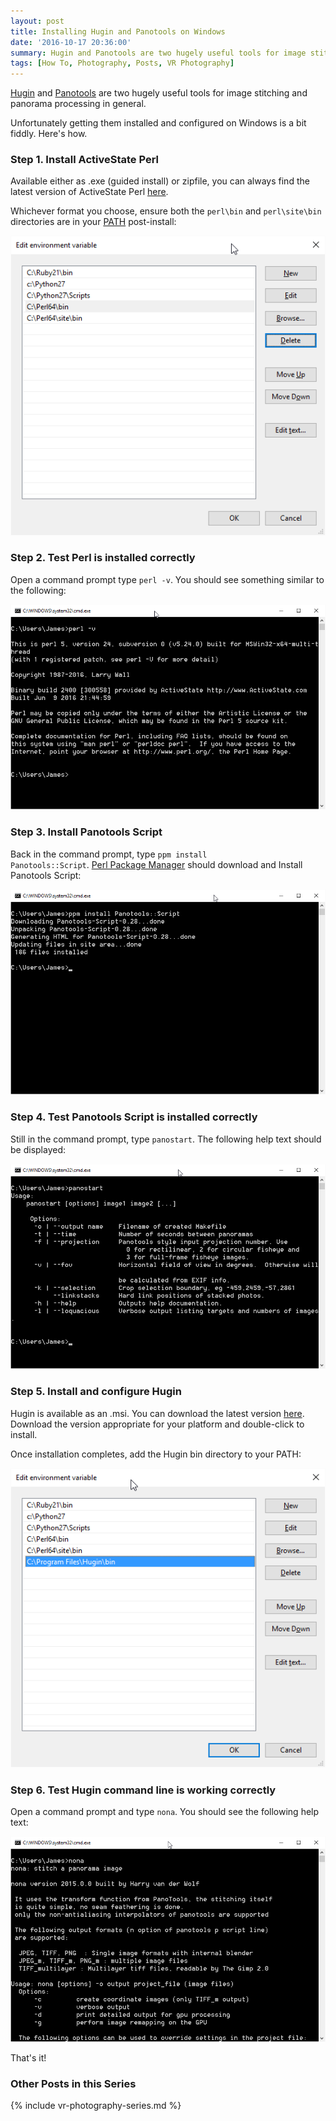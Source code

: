 ```yaml
---
layout: post
title: Installing Hugin and Panotools on Windows
date: '2016-10-17 20:36:00'
summary: Hugin and Panotools are two hugely useful tools for image stitching and panorama processing in general ...
tags: [How To, Photography, Posts, VR Photography]
---
```


<a href="http://hugin.sourceforge.net/" target="_blank">Hugin</a> and <a href="http://panotools.sourceforge.net/" target="_blank">Panotools</a> are two hugely useful tools for image stitching and panorama processing in general.

Unfortunately getting them installed and configured on Windows is a bit fiddly. Here's how.
 
### Step 1. Install ActiveState Perl

Available either as .exe (guided install) or zipfile, you can always find the latest version of ActiveState Perl <a href="http://downloads.activestate.com/ActivePerl/releases" target="_blank">here</a>.

Whichever format you choose, ensure both the <code>perl\bin</code> and <code>perl\site\bin</code> directories are in your <a href="https://en.wikipedia.org/wiki/PATH_(variable)" target="_blank">PATH</a> post-install:
 
![Perl bin directories are in the Path](/img/posts/perl-env-vars.png)

### Step 2. Test Perl is installed correctly

Open a command prompt type <code>perl -v</code>. You should see something similar to the following:

![A successful Perl test](/img/posts/perl-version-test.png)

### Step 3. Install Panotools Script

Back in the command prompt, type <code>ppm install Panotools::Script</code>. <a href="https://en.wikipedia.org/wiki/Perl_package_manager" target="_blank">Perl Package Manager</a> should download and Install Panotools Script:

![Installing Panotools Script](/img/posts/install-panotools.png)

### Step 4. Test Panotools Script is installed correctly

Still in the command prompt, type <code>panostart</code>. The following help text should be displayed:

![Panotools Script is installed correctly](/img/posts/panotools-test.png)
 
### Step 5. Install and configure Hugin

Hugin is available as an .msi. You can download the latest version <a href="https://sourceforge.net/projects/hugin/files/hugin/hugin-2016.2/" target="_blank">here</a>. Download the version appropriate for your platform and double-click to install.

Once installation completes, add the Hugin bin directory to your PATH:

![Hugin bin directory is in the Path](/img/posts/hugin-env-vars.png)

### Step 6. Test Hugin command line is working correctly

Open a command prompt and type <code>nona</code>. You should see the following help text:

![Hugin bin directory is in the Path](/img/posts/nona-test.png)

That's it!

### Other Posts in this Series
 
{% include vr-photography-series.md %}